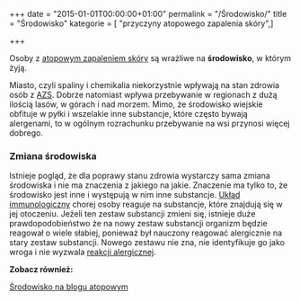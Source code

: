 +++
date = "2015-01-01T00:00:00+01:00"
permalink = "/Środowisko/"
title = "Środowisko"
kategorie = [ "przyczyny atopowego zapalenia skóry",]

+++

Osoby z [atopowym zapaleniem skóry](/atopedia/atopowe_zapalenie_skóry "wikilink") są wrażliwe na **środowisko**, w którym żyją.

Miasto, czyli spaliny i chemikalia niekorzystnie wpływają na stan zdrowia osób z [AZS](/atopedia/AZS "wikilink"). Dobrze natomiast wpływa przebywanie w regionach z dużą ilością lasów, w górach i nad morzem. Mimo, że środowisko wiejskie obfituje w pyłki i wszelakie inne substancje, które często bywają alergenami, to w ogólnym rozrachunku przebywanie na wsi przynosi więcej dobrego.

### Zmiana środowiska

Istnieje pogląd, że dla poprawy stanu zdrowia wystarczy sama zmiana środowiska i nie ma znaczenia z jakiego na jakie. Znaczenie ma tylko to, że środowisko jest inne i występują w nim inne substancje. [Układ immunologiczny](/atopedia/Układ_immunologiczny "wikilink") chorej osoby reaguje na substancje, które znajdują się w jej otoczeniu. Jeżeli ten zestaw substancji zmieni się, istnieje duże prawdopodobieństwo że na nowy zestaw substancji organizm będzie reagował o wiele słabiej, ponieważ był nauczony reagować alergicznie na stary zestaw substancji. Nowego zestawu nie zna, nie identyfikuje go jako wroga i nie wyzwala [reakcji alergicznej](/atopedia/reakcja_alergiczna "wikilink").

**Zobacz również:**

[Środowisko na blogu atopowym](http://blog.atopowe.pl/category/srodowisko/)
